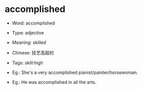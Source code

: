# accomplished

- Word: accomplished

- Type: adjective
- Meaning: skilled
- Chinese: 技艺高超的
- Tags: skill:high
- Eg.: She's a very accomplished pianist/painter/horsewoman.
- Eg.: He was accomplished in all the arts.

